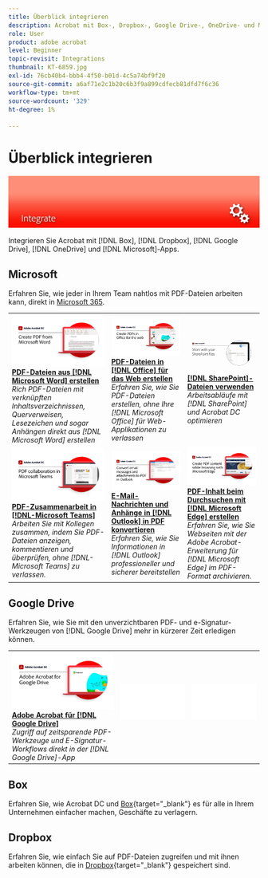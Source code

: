 ```yaml
---
title: Überblick integrieren
description: Acrobat mit Box-, Dropbox-, Google Drive-, OneDrive- und Microsoft-Apps integrieren
role: User
product: adobe acrobat
level: Beginner
topic-revisit: Integrations
thumbnail: KT-6859.jpg
exl-id: 76cb40b4-bbb4-4f50-b01d-4c5a74bf9f20
source-git-commit: a6af71e2c1b20c6b3f9a899cdfecb81dfd7f6c36
workflow-type: tm+mt
source-wordcount: '329'
ht-degree: 1%

---
```


# Überblick integrieren

![Acrobat Integrate Image](../assets/Hero-Integrate.png)

Integrieren Sie Acrobat mit [!DNL Box], [!DNL Dropbox], [!DNL Google Drive], [!DNL OneDrive] und [!DNL Microsoft]-Apps.

## Microsoft

Erfahren Sie, wie jeder in Ihrem Team nahtlos mit PDF-Dateien arbeiten kann, direkt in [Microsoft 365](https://www.adobe.com/documentcloud/integrations/microsoft-office-365.html).

<table style="table-layout:fixed">
<tr>
  <td>
    <a href="createfromword.md">
      <img alt="PDF-Dateien aus Microsoft Word erstellen" src="../assets/CreateWord.png" />
    </a>
    <div>
    <a href="createfromword.md"><strong>PDF-Dateien aus [!DNL Microsoft Word] erstellen</strong></a>
    </div>
    <em>Rich PDF-Dateien mit verknüpften Inhaltsverzeichnissen, Querverweisen, Lesezeichen und sogar Anhängen direkt aus [!DNL Microsoft Word] erstellen</em>
    <br>
  </td>
  <td>
    <a href="createofficeweb.md">
      <img alt="PDF-Dateien in [!DNL Office] für das Web erstellen" src="../assets/Officeweb_1280.png" />
    </a>
    <div>
    <a href="createofficeweb.md"><strong>PDF-Dateien in [!DNL Office] für das Web erstellen</strong></a>
    </div>
    <em>Erfahren Sie, wie Sie PDF-Dateien erstellen, ohne Ihre [!DNL Microsoft Office] für Web-Applikationen zu verlassen</em>
    <br>
  </td>  
  <td>
    <a href="acrobatandsp.md">
      <img alt="[!DNL SharePoint]-Dateien verwenden" src="../assets/SharePoint.png" />
    </a>
    <div>
    <a href="acrobatandsp.md"><strong>[!DNL SharePoint]-Dateien verwenden</strong></a>
    </div>
    <em>Arbeitsabläufe mit [!DNL SharePoint] und Acrobat DC optimieren</em>
    <br>
  </td>  
</tr>
<tr>
  <td>
    <a href="acrobatandteams.md">
      <img alt="PDF-Zusammenarbeit in [!DNL-Microsoft Teams]" src="../assets/MicrosoftTeams.png" />
    </a>
    <div>
    <a href="acrobatandteams.md"><strong>PDF-Zusammenarbeit in [!DNL-Microsoft Teams]</strong></a>
    </div>
    <em>Arbeiten Sie mit Kollegen zusammen, indem Sie PDF-Dateien anzeigen, kommentieren und überprüfen, ohne [!DNL-Microsoft Teams] zu verlassen.</em>
    <br>
  </td>
  <td>
    <a href="outlook.md">
      <img alt="E-Mail-Nachrichten und Anhänge in Outlook in PDF konvertieren" src="../assets/Outlook.jpg" />
    </a>
    <div>
    <a href="outlook.md"><strong>E-Mail-Nachrichten und Anhänge in [!DNL Outlook] in PDF konvertieren</strong></a>
    </div>
    <em>Erfahren Sie, wie Sie Informationen in [!DNL Outlook] professioneller und sicherer bereitstellen</em>
    <br>
  </td>
  <td>
    <a href="edge.md">
      <img alt="PDF-Inhalt beim Durchsuchen mit [!DNL Microsoft Edge] erstellen" src="../assets/Edge_1280.png" />
    </a>
    <div>
    <a href="edge.md"><strong>PDF-Inhalt beim Durchsuchen mit [!DNL Microsoft Edge] erstellen</strong></a>
    </div>
    <em>Erfahren Sie, wie Sie Webseiten mit der Adobe Acrobat-Erweiterung für [!DNL Microsoft Edge] im PDF-Format archivieren.</em>
    <br>
  </td>
</tr>
</table>

## Google Drive

Erfahren Sie, wie Sie mit den unverzichtbaren PDF- und e-Signatur-Werkzeugen von [!DNL Google Drive] mehr in kürzerer Zeit erledigen können.

<table style="table-layout:fixed">
<tr>
  <td>
    <a href="acrobatandgoogle.md">
      <img alt="Adobe Acrobat für Google Drive" src="../assets/acrobatgoogle.jpg" />
    </a>
    <div>
    <a href="acrobatandgoogle.md"><strong>Adobe Acrobat für [!DNL Google Drive]</strong></a>
    </div>
    <em>Zugriff auf zeitsparende PDF-Werkzeuge und E-Signatur-Workflows direkt in der [!DNL Google Drive]-App</em>
    <br>
  </td>
  <td>
   <img alt="Abstand" src="../assets/Whitespacer.png" />
    <div>
    <br>
  </td>
  <td>
   <img alt="Abstand" src="../assets/Whitespacer.png" />
    <div>
    <br>
  </td>
</tr>
</table>

## Box

Erfahren Sie, wie Acrobat DC und [Box](https://www.adobe.com/documentcloud/integrations/box.html){target=&quot;_blank&quot;} es für alle in Ihrem Unternehmen einfacher machen, Geschäfte zu verlagern.

## Dropbox

Erfahren Sie, wie einfach Sie auf PDF-Dateien zugreifen und mit ihnen arbeiten können, die in [Dropbox](https://www.adobe.com/documentcloud/integrations/dropbox.html){target=&quot;_blank&quot;} gespeichert sind.
